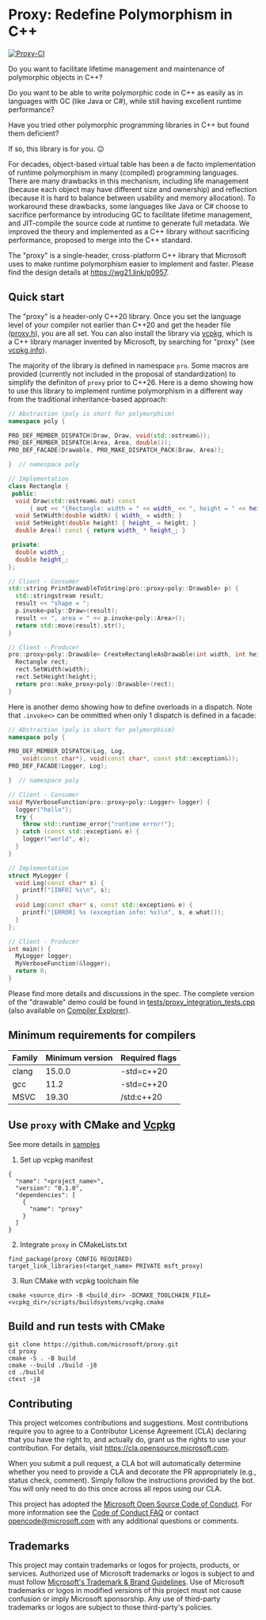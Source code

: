# Proxy: Redefine Polymorphism in C++

[![Proxy-CI](https://github.com/microsoft/proxy/actions/workflows/pipeline-ci.yml/badge.svg)](https://github.com/microsoft/proxy/actions/workflows/pipeline-ci.yml)

Do you want to facilitate lifetime management and maintenance of polymorphic objects in C++?

Do you want to be able to write polymorphic code in C++ as easily as in languages with GC (like Java or C#), while still having excellent runtime performance?

Have you tried other polymorphic programming libraries in C++ but found them deficient?

If so, this library is for you. 😉

For decades, object-based virtual table has been a de facto implementation of runtime polymorphism in many (compiled) programming languages. There are many drawbacks in this mechanism, including life management (because each object may have different size and ownership) and reflection (because it is hard to balance between usability and memory allocation). To workaround these drawbacks, some languages like Java or C# choose to sacrifice performance by introducing GC to facilitate lifetime management, and JIT-compile the source code at runtime to generate full metadata. We improved the theory and implemented as a C++ library without sacrificing performance, proposed to merge into the C++ standard.

The "proxy" is a single-header, cross-platform C++ library that Microsoft uses to make runtime polymorphism easier to implement and faster. Please find the design details at https://wg21.link/p0957.

## Quick start

The "proxy" is a header-only C++20 library. Once you set the language level of your compiler not earlier than C++20 and get the header file ([proxy.h](proxy.h)), you are all set. You can also install the library via [vcpkg](https://github.com/microsoft/vcpkg/), which is a C++ library manager invented by Microsoft, by searching for "proxy" (see [vcpkg.info](https://vcpkg.info/port/proxy)).

The majority of the library is defined in namespace `pro`. Some macros are provided (currently not included in the proposal of standardization) to simplify the definiton of `proxy` prior to C++26. Here is a demo showing how to use this library to implement runtime polymorphism in a different way from the traditional inheritance-based approach:

```cpp
// Abstraction (poly is short for polymorphism)
namespace poly {

PRO_DEF_MEMBER_DISPATCH(Draw, Draw, void(std::ostream&));
PRO_DEF_MEMBER_DISPATCH(Area, Area, double());
PRO_DEF_FACADE(Drawable, PRO_MAKE_DISPATCH_PACK(Draw, Area));

}  // namespace poly

// Implementation
class Rectangle {
 public:
  void Draw(std::ostream& out) const
      { out << "{Rectangle: width = " << width_ << ", height = " << height_ << "}"; }
  void SetWidth(double width) { width_ = width; }
  void SetHeight(double height) { height_ = height; }
  double Area() const { return width_ * height_; }

 private:
  double width_;
  double height_;
};

// Client - Consumer
std::string PrintDrawableToString(pro::proxy<poly::Drawable> p) {
  std::stringstream result;
  result << "shape = ";
  p.invoke<poly::Draw>(result);
  result << ", area = " << p.invoke<poly::Area>();
  return std::move(result).str();
}

// Client - Producer
pro::proxy<poly::Drawable> CreateRectangleAsDrawable(int width, int height) {
  Rectangle rect;
  rect.SetWidth(width);
  rect.SetHeight(height);
  return pro::make_proxy<poly::Drawable>(rect);
}
```

Here is another demo showing how to define overloads in a dispatch. Note that `.invoke<>` can be ommitted when only 1 dispatch is defined in a facade:

```cpp
// Abstraction (poly is short for polymorphism)
namespace poly {

PRO_DEF_MEMBER_DISPATCH(Log, Log,
    void(const char*), void(const char*, const std::exception&));
PRO_DEF_FACADE(Logger, Log);

}  // namespace poly

// Client - Consumer
void MyVerboseFunction(pro::proxy<poly::Logger> logger) {
  logger("hello");
  try {
    throw std::runtime_error{"runtime error!"};
  } catch (const std::exception& e) {
    logger("world", e);
  }
}

// Implementation
struct MyLogger {
  void Log(const char* s) {
    printf("[INFO] %s\n", s);
  }
  void Log(const char* s, const std::exception& e) {
    printf("[ERROR] %s (exception info: %s)\n", s, e.what());
  }
};

// Client - Producer
int main() {
  MyLogger logger;
  MyVerboseFunction(&logger);
  return 0;
}
```

Please find more details and discussions in the spec. The complete version of the "drawable" demo could be found in [tests/proxy_integration_tests.cpp](tests/proxy_integration_tests.cpp) (also available on [Compiler Explorer](https://godbolt.org/z/5a3jeE1M8)).

## Minimum requirements for compilers

| Family | Minimum version | Required flags |
| --- | --- | --- |
| clang | 15.0.0 | -std=c++20 |
| gcc | 11.2 | -std=c++20 |
| MSVC | 19.30 | /std:c++20 |

## Use `proxy` with CMake and [Vcpkg](https://github.com/microsoft/vcpkg)

See more details in [samples](./samples)

1. Set up vcpkg manifest
```
{
  "name": "<project_name>",
  "version": "0.1.0",
  "dependencies": [
    {
      "name": "proxy"
    }
  ]
}
```

2. Integrate `proxy` in CMakeLists.txt
```
find_package(proxy CONFIG REQUIRED)
target_link_libraries(<target_name> PRIVATE msft_proxy)
```

3. Run CMake with vcpkg toolchain file
```
cmake <source_dir> -B <build_dir> -DCMAKE_TOOLCHAIN_FILE=<vcpkg_dir>/scripts/buildsystems/vcpkg.cmake
```

## Build and run tests with CMake

```
git clone https://github.com/microsoft/proxy.git
cd proxy
cmake -S . -B build
cmake --build ./build -j8
cd ./build
ctest -j8
```

## Contributing

This project welcomes contributions and suggestions.  Most contributions require you to agree to a
Contributor License Agreement (CLA) declaring that you have the right to, and actually do, grant us
the rights to use your contribution. For details, visit https://cla.opensource.microsoft.com.

When you submit a pull request, a CLA bot will automatically determine whether you need to provide
a CLA and decorate the PR appropriately (e.g., status check, comment). Simply follow the instructions
provided by the bot. You will only need to do this once across all repos using our CLA.

This project has adopted the [Microsoft Open Source Code of Conduct](https://opensource.microsoft.com/codeofconduct/).
For more information see the [Code of Conduct FAQ](https://opensource.microsoft.com/codeofconduct/faq/) or
contact [opencode@microsoft.com](mailto:opencode@microsoft.com) with any additional questions or comments.

## Trademarks

This project may contain trademarks or logos for projects, products, or services. Authorized use of Microsoft 
trademarks or logos is subject to and must follow 
[Microsoft's Trademark & Brand Guidelines](https://www.microsoft.com/en-us/legal/intellectualproperty/trademarks/usage/general).
Use of Microsoft trademarks or logos in modified versions of this project must not cause confusion or imply Microsoft sponsorship.
Any use of third-party trademarks or logos are subject to those third-party's policies.
